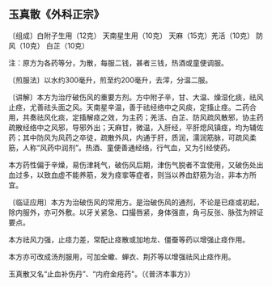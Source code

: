 ## 玉真散《外科正宗》

〔组成〕白附子生用（12克） 天南星生用（10克） 天麻（15克）羌活（10克） 防风（10克） 白芷（10克）

注：原方为各药等分，为散，每服二钱，甚者三钱，热酒或童便调服。

〔煎服法〕以水约300毫升，煎至约200毫升，去滓，分温二服。

〔讲解〕本方为治疗破伤风的重要方剂。方中附子辛，甘、大温、燥湿化痰，祛风止痉，尤善祛头面之风。天南星辛温，善于祛经络中之风痰，定搐止痉。二药合用，共奏祛风化痰，定搐解痉之效，为主药；羌活、白芷、防风疏风散邪，协主药疏散经络中之风邪，导邪外出；天麻甘，微温，入肝经，平肝熄风镇痉，均为辅佐药；其中防风为风药之卒徒，疏散外风，内通于肝，质润，濡润筋脉，可疏风柔筋，人称“风药中润剂”。热酒、童便善通经络，行气血，又为引经使药。

本方药性偏于辛燥，易伤津耗气，破伤风后期，津伤气脱者不宜使用，又破伤处出血过多，以致血虚不能养筋，发为痉挛等症者，则当以养血舒筋为治，非本方所宜。

〔临证应用〕本方为治破伤风的常用方。是治破伤风的通剂，不论是已痉或初起，除内服外，亦可外敷。以牙关紧急、口撮唇紧，身体强直，角弓反张、脉弦为辨证要点。

本方祛风力强，止痉力差，常配止痉散或加地龙、僵蚕等药以增强止痉作用。

本方亦可改成汤剂服用，可加全蠍、蝉衣、荆芥等以增强祛风止痉作用。

玉真散又名“止血补伤丹”、“内府金疮药"。（《普济本事方》）
